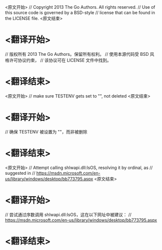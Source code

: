 
<原文开始>
// Copyright 2013 The Go Authors. All rights reserved.
// Use of this source code is governed by a BSD-style
// license that can be found in the LICENSE file.
<原文结束>

# <翻译开始>
// 版权所有 2013 The Go Authors。保留所有权利。
// 使用本源代码受 BSD 风格许可协议约束，
// 该协议可在 LICENSE 文件中找到。
# <翻译结束>


<原文开始>
// make sure TESTENV gets set to "", not deleted
<原文结束>

# <翻译开始>
// 确保 TESTENV 被设置为 ""，而非被删除
# <翻译结束>


<原文开始>
	// Attempt calling shlwapi.dll:IsOS, resolving it by ordinal, as
	// suggested in
	// https://msdn.microsoft.com/en-us/library/windows/desktop/bb773795.aspx
<原文结束>

# <翻译开始>
// 尝试通过序数调用 shlwapi.dll:IsOS，这在以下网址中被建议：
// https://msdn.microsoft.com/en-us/library/windows/desktop/bb773795.aspx
# <翻译结束>

